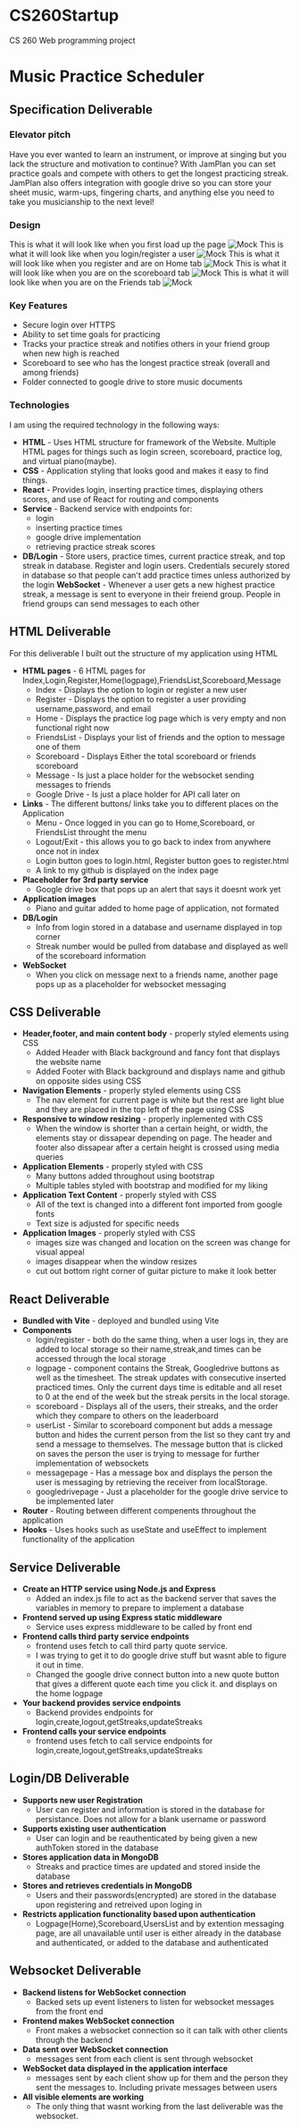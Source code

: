 # CS260Startup
CS 260 Web programming project

# Music Practice Scheduler

## Specification Deliverable

### Elevator pitch

Have you ever wanted to learn an instrument, or improve at singing but you lack the structure and motivation to continue? With JamPlan you can set practice goals and compete with others to get the longest practicing streak. JamPlan also offers integration with google drive so you can store your sheet music, warm-ups, fingering charts, and anything else you need to take you musicianship to the next level!

### Design 

This is what it will look like when you first load up the page
![Mock](public/Homepage.jpg)
This is what it will look like when you login/register a user
![Mock](public/LoginPage.jpg)
This is what it will look like when you register and are on Home tab
![Mock](public/LogPage.jpg)
This is what it will look like when you are on the scoreboard tab
![Mock](public/ScoreboardPage.jpg)
This is what it will look like when you are on the Friends tab
![Mock](public/FriendsListPage.jpg)

### Key Features

- Secure login over HTTPS
- Ability to set time goals for practicing 
- Tracks your practice streak and notifies others in your friend group when new high is reached 
- Scoreboard to see who has the longest practice streak (overall and among friends)
- Folder connected to google drive to store music documents


### Technologies 

I am using the required technology in the following ways:

- **HTML** - Uses HTML structure for framework of the Website. Multiple HTML pages for things such as login screen, scoreboard, practice log, and virtual piano(maybe). 
- **CSS** - Application styling that looks good and makes it easy to find things.
- **React** - Provides login, inserting practice times, displaying others scores, and use of React for routing and components 
- **Service** - Backend service with endpoints for:
   - login
   - inserting practice times
   - google drive implementation 
   - retrieving practice streak scores 
- **DB/Login** - Store users, practice times, current practice streak, and top streak in database. Register and login users. Credentials securely stored in database so that people can't add practice times unless authorized by the login
**WebSocket** - Whenever a user gets a new highest practice streak, a message is sent to everyone in their freiend group. People in friend groups can send messages to each other

## HTML Deliverable

For this deliverable I built out the structure of my application using HTML

- **HTML pages** - 6 HTML pages for Index,Login,Register,Home(logpage),FriendsList,Scoreboard,Message
   - Index - Displays the option to login or register a new user
   - Register - Displays the option to register a user providing username,password, and email
   - Home - Displays the practice log page which is very empty and non functional right now
   - FriendsList - Displays your list of friends and the option to message one of them
   - Scoreboard - Displays Either the total scoreboard or friends scoreboard
   - Message - Is just a place holder for the websocket sending messages to friends 
   - Google Drive - Is just a place holder for API call later on
- **Links** - The different buttons/ links take you to different places on the Application
   - Menu - Once logged in you can go to Home,Scoreboard, or FriendsList throught the menu
   - Logout/Exit - this allows you to go back to index from anywhere once not in index
   - Login button goes to login.html, Register button goes to register.html
   - A link to my github is displayed on the index page
- **Placeholder for 3rd party service**
   - Google drive box that pops up an alert that says it doesnt work yet
- **Application images** 
   - Piano and guitar added to home page of application, not formated 
- **DB/Login**
   - Info from login stored in a database and username displayed in top corner
   - Streak number would be pulled from database and displayed as well of the scoreboard information
- **WebSocket**
   - When you click on message next to a friends name, another page pops up as a placeholder for websocket messaging

## CSS Deliverable

- **Header,footer, and main content body** - properly styled elements using CSS
   - Added Header with Black background and fancy font that displays the website name
   - Added Footer with Black background and displays name and github on opposite sides using CSS
- **Navigation Elements** - properly styled elements using CSS
   - The nav element for current page is white but the rest are light blue and they are placed in the top left of the page using CSS
- **Responsive to window resizing** - properly inplemented with CSS
   - When the window is shorter than a certain height, or width, the elements stay or dissapear depending on page. The header and footer also dissapear after a certain height is crossed using media queries
- **Application Elements** - properly styled with CSS
   - Many buttons added throughout using bootstrap
   - Multiple tables styled with bootstrap and modified for my liking
- **Application Text Content** - properly styled with CSS
   - All of the text is changed into a different font imported from google fonts
   - Text size is adjusted for specific needs
- **Application Images** - properly styled with CSS
   - images size was changed and location on the screen was change for visual appeal
   - images disappear when the window resizes
   - cut out bottom right corner of guitar picture to make it look better

## React Deliverable 
- **Bundled with Vite** - deployed and bundled using Vite
- **Components** 
   - login/register - both do the same thing, when a user logs in, they are added to local storage so their name,streak,and times can be accessed through the local storage
   - logpage - component contains the Streak, Googledrive buttons as well as the timesheet. The streak updates with consecutive inserted practiced times. Only the current days time is editable and all reset to 0 at the end of the week but the streak persits in the local storage. 
   - scoreboard - Displays all of the users, their streaks, and the order which they compare to others on the leaderboard
   - userList - Similar to scoreboard component but adds a message button and hides the current person from the list so they cant try and send a message to themselves. The message button that is clicked on saves the person the user is trying to message for further implementation of websockets
   - messagepage - Has a message box and displays the person the user is messaging by retrieving the receiver from localStorage. 
   - googledrivepage - Just a placeholder for the google drive service to be implemented later
- **Router** - Routing between different compenents throughout the application
- **Hooks** - Uses hooks such as useState and useEffect to implement functionality of the application

## Service Deliverable

- **Create an HTTP service using Node.js and Express**
   - Added an index.js file to act as the backend server that saves the variables in memory to prepare to implement a database
- **Frontend served up using Express static middleware**
   - Service uses express middleware to be called by front end
- **Frontend calls third party service endpoints**
   - frontend uses fetch to call third party quote service.
   - I was trying to get it to do google drive stuff but wasnt able to figure it out in time.
   - Changed the google drive connect button into a new quote button that gives a different quote each time you click it. and displays on the home logpage
- **Your backend provides service endpoints**
   - Backend provides endpoints for login,create,logout,getStreaks,updateStreaks
- **Frontend calls your service endpoints**
   - frontend uses fetch to call service endpoints for login,create,logout,getStreaks,updateStreaks

## Login/DB Deliverable 

- **Supports new user Registration**
   - User can register and information is stored in the database for persistance. Does not allow for a blank username or password
- **Supports existing user authentication**
   - User can login and be reauthenticated by being given a new authToken stored in the database
- **Stores application data in MongoDB**
   - Streaks and practice times are updated and stored inside the database
- **Stores and retrieves credentials in MongoDB**
   - Users and their passwords(encrypted) are stored in the database upon registering and retreived upon loging in
- **Restricts application functionality based upon authentication**
   - Logpage(Home),Scoreboard,UsersList and by extention messaging page, are all unavailable until user is either already in the database and authenticated, or added to the database and authenticated 


## Websocket Deliverable
- **Backend listens for WebSocket connection**
   - Backed sets up event listeners to listen for websocket messages from the front end
- **Frontend makes WebSocket connection**
   - Front makes a websocket connection so it can talk with other clients through the backend
- **Data sent over WebSocket connection**
   - messages sent from each client is sent through websocket
- **WebSocket data displayed in the application interface**
   - messages sent by each client show up for them and the person they sent the messages to. Including private messages between users
- **All visible elements are working**
   - The only thing that wasnt working from the last deliverable was the websocket.

